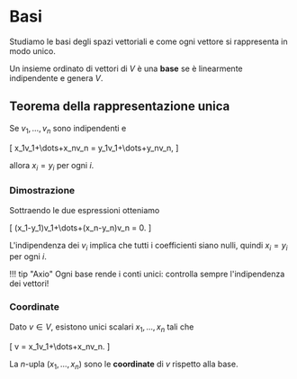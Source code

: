 # Basi

Studiamo le basi degli spazi vettoriali e come ogni vettore si rappresenta in modo unico.

Un insieme ordinato di vettori di $V$ è una **base** se è linearmente indipendente
e genera $V$.

## Teorema della rappresentazione unica

Se $v_1,\dots,v_n$ sono indipendenti e

\[
x_1v_1+\dots+x_nv_n = y_1v_1+\dots+y_nv_n,
\]

allora $x_i=y_i$ per ogni $i$.

### Dimostrazione

Sottraendo le due espressioni otteniamo

\[
(x_1-y_1)v_1+\dots+(x_n-y_n)v_n = 0.
\]

L'indipendenza dei $v_i$ implica che tutti i coefficienti siano nulli,
quindi $x_i = y_i$ per ogni $i$.

!!! tip "Axio"
    Ogni base rende i conti unici: controlla sempre l'indipendenza dei vettori!

### Coordinate

Dato $v\in V$, esistono unici scalari $x_1,\dots,x_n$ tali che

\[
v = x_1v_1+\dots+x_nv_n.
\]

La $n$-upla $(x_1,\dots,x_n)$ sono le **coordinate** di $v$ rispetto alla base.
